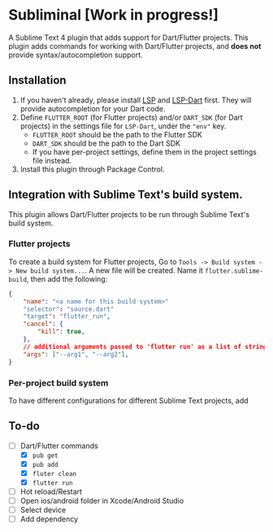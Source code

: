 # Subliminal [Work in progress!]

A Sublime Text 4 plugin that adds support for Dart/Flutter projects. This plugin adds commands for working with Dart/Flutter projects,
and **does not** provide syntax/autocompletion support.

## Installation

1. If you haven't already, please install [LSP](https://lsp.sublimetext.io/language_servers/) and [LSP-Dart](https://github.com/sublimelsp/LSP-Dart) first. They will provide autocompletion for your Dart code.
2. Define `FLUTTER_ROOT` (for Flutter projects) and/or `DART_SDK` (for Dart projects) in the settings file for `LSP-Dart`, under the `"env"` key.
    - `FLUTTER_ROOT` should be the path to the Flutter SDK
    - `DART_SDK` should be the path to the Dart SDK
    - If you have per-project settings, define them in the project settings file instead.
3. Install this plugin through Package Control.

## Integration with Sublime Text's build system.

This plugin allows Dart/Flutter projects to be run through Sublime Text's build system.

### Flutter projects

To create a build system for Flutter projects, Go to `Tools -> Build system -> New build system...`. A new file will be created. Name it `flutter.sublime-build`, then add the following:

```json
{
    "name": "<a name for this build system>"
    "selector": "source.dart"
    "target": "flutter_run",
    "cancel": {
        "kill": true,
    },
    // additional arguments passed to 'flutter run' as a list of strings
    "args": ["--arg1", "--arg2"],
}
```

### Per-project build system

To have different configurations for different Sublime Text projects, add

## To-do

- [ ] Dart/Flutter commands
    - [x] `pub get`
    - [x] `pub add`
    - [x] `fluter clean`
    - [x] `flutter run`
- [ ] Hot reload/Restart
- [ ] Open ios/android folder in Xcode/Android Studio
- [ ] Select device
- [ ] Add dependency
